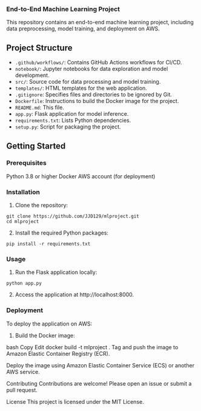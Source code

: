 ### End-to-End Machine Learning Project

This repository contains an end-to-end machine learning project, including data preprocessing, model training, and deployment on AWS.

## Project Structure
- `.github/workflows/`: Contains GitHub Actions workflows for CI/CD.
- `notebook/`: Jupyter notebooks for data exploration and model development.
- `src/`: Source code for data processing and model training.
- `templates/`: HTML templates for the web application.
- `.gitignore`: Specifies files and directories to be ignored by Git.
- `Dockerfile`: Instructions to build the Docker image for the project.
- `README.md`: This file.
- `app.py`: Flask application for model inference.
- `requirements.txt`: Lists Python dependencies.
- `setup.py`: Script for packaging the project.

## Getting Started
### Prerequisites
Python 3.8 or higher
Docker
AWS account (for deployment)

### Installation
1. Clone the repository:
```
git clone https://github.com/JJD129/mlproject.git
cd mlproject
```
2. Install the required Python packages:
```
pip install -r requirements.txt
```
### Usage
1. Run the Flask application locally:
```
python app.py
```
2. Access the application at http://localhost:8000.

### Deployment
To deploy the application on AWS:

1. Build the Docker image:

bash
Copy
Edit
docker build -t mlproject .
Tag and push the image to Amazon Elastic Container Registry (ECR).

Deploy the image using Amazon Elastic Container Service (ECS) or another AWS service.

Contributing
Contributions are welcome! Please open an issue or submit a pull request.

License
This project is licensed under the MIT License.